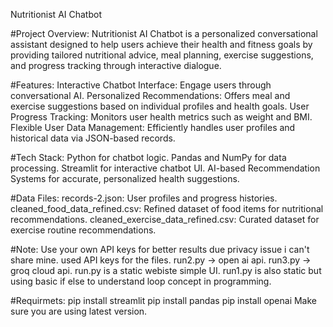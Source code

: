 Nutritionist AI Chatbot

#Project Overview:
Nutritionist AI Chatbot is a personalized conversational assistant designed to help users achieve their health and fitness goals by providing tailored nutritional advice, meal planning, exercise suggestions, and progress tracking through interactive dialogue.

#Features:
Interactive Chatbot Interface: Engage users through conversational AI.
Personalized Recommendations: Offers meal and exercise suggestions based on individual profiles and health goals.
User Progress Tracking: Monitors user health metrics such as weight and BMI.
Flexible User Data Management: Efficiently handles user profiles and historical data via JSON-based records.

#Tech Stack:
Python for chatbot logic.
Pandas and NumPy for data processing.
Streamlit for interactive chatbot UI.
AI-based Recommendation Systems for accurate, personalized health suggestions.

#Data Files:
records-2.json: User profiles and progress histories.
cleaned_food_data_refined.csv: Refined dataset of food items for nutritional recommendations.
cleaned_exercise_data_refined.csv: Curated dataset for exercise routine recommendations.

#Note:
Use your own API keys for better results due privacy issue i can't share mine.
used API keys for the files.
run2.py -> open ai api.
run3.py -> groq cloud api. 
run.py is a static webiste simple UI.
run1.py is also static but using basic if else to understand loop concept in programming.

#Requirmets:
pip install streamlit
pip install pandas
pip install openai
Make sure you are using latest version.








